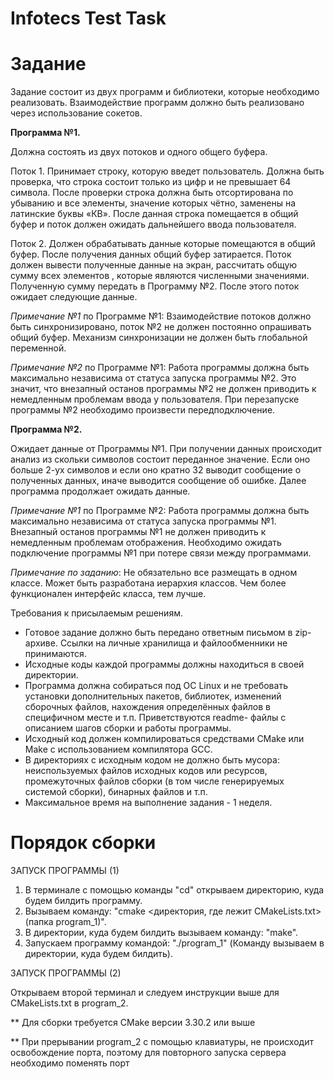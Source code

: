 # Infotecs Test Task
# Задание

Задание состоит из двух программ и библиотеки, которые необходимо реализовать. Взаимодействие программ должно быть реализовано через использование сокетов.

**Программа №1.**

Должна состоять из двух потоков и одного общего буфера.

Поток 1. Принимает строку, которую введет пользователь. Должна быть проверка, что строка состоит только из цифр и не превышает 64 символа. После проверки строка должна быть отсортирована по убыванию и все элементы, значение которых чётно, заменены на латинские буквы «КВ». После данная строка помещается в общий буфер и поток должен ожидать дальнейшего ввода пользователя.

Поток 2. Должен обрабатывать данные которые помещаются в общий буфер. После получения данных общий буфер затирается.
Поток должен вывести полученные данные на экран, рассчитать общую сумму всех элементов , которые являются численными значениями. Полученную сумму передать в Программу №2. После этого поток ожидает следующие данные.

*Примечание №1* по Программе №1: Взаимодействие потоков должно быть синхронизировано, поток №2 не должен постоянно опрашивать общий буфер. Механизм синхронизации не должен быть глобальной переменной.

*Примечание №2* по Программе №1: Работа программы должна быть максимально независима от статуса запуска программы №2. Это значит, что внезапный останов программы №2 не должен приводить к немедленным проблемам ввода у пользователя.
При перезапуске программы №2 необходимо произвести передподключение.

**Программа №2.**

Ожидает данные от Программы №1. При получении данных происходит анализ из скольки символов состоит переданное значение. Если оно больше 2-ух символов и если оно кратно 32 выводит сообщение о полученных данных, иначе выводится сообщение об ошибке. Далее программа продолжает ожидать данные.

*Примечание №1* по Программе №2: Работа программы должна быть максимально независима от статуса запуска программы №1.
Внезапный останов программы №1 не должен приводить к немедленным проблемам отображения. Необходимо ожидать подключение программы №1 при потере связи между программами.


*Примечание по заданию*: Не обязательно все размещать в одном классе. Может быть разработана иерархия классов. Чем более функционален интерфейс класса, тем лучше.


Требования к присылаемым решениям.
- Готовое задание должно быть передано ответным письмом в zip-архиве. Ссылки на личные хранилища и файлообменники не принимаются.
- Исходные коды каждой программы должны находиться в своей директории.
- Программа должна собираться под ОС Linux и не требовать установки дополнительных пакетов, библиотек, изменений сборочных файлов, нахождения определённых файлов в специфичном месте и т.п. Приветствуются readme- 
  файлы с описанием шагов сборки и работы программы.
- Исходный код должен компилироваться средствами CMake или Make с использованием компилятора GCC.
- В директориях с исходным кодом не должно быть мусора: неиспользуемых файлов исходных кодов или ресурсов, промежуточных файлов сборки (в том числе генерируемых системой сборки), бинарных файлов и т.п.
- Максимальное время на выполнение задания - 1 неделя.


# Порядок сборки

ЗАПУСК ПРОГРАММЫ (1)

1. В терминале с помощью команды "cd" открываем директорию, куда будем билдить программу.
2. Вызываем команду: "cmake <директория, где лежит CMakeLists.txt> (папка program_1)".
3. В директории, куда будем билдить вызываем команду: "make".
4. Запускаем программу командой: "./program_1" (Команду вызываем в директории, куда будем билдить).

ЗАПУСК ПРОГРАММЫ (2)

Открываем второй терминал и следуем инструкции выше для CMakeLists.txt в program_2.


** Для сборки требуется CMake версии 3.30.2 или выше

** При прерывании program_2 с помощью клавиатуры, не происходит освобождение порта, поэтому для повторного запуска сервера необходимо поменять порт
